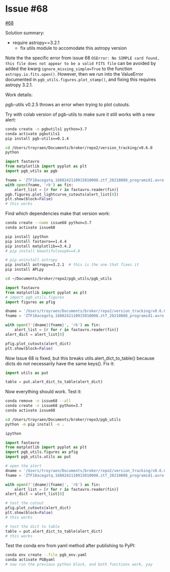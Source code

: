 # Issue \#68

[\#68](https://github.com/mwvgroup/Pitt-Google-Broker/issues/68)

Solution summary:
- require astropy==3.2.1
    - fix utils module to accomodate this astropy version

Note the the specific error from issue 68
`OSError: No SIMPLE card found, this file does not appear to be a valid FITS file`
can be avoided by added the kwarg `ignore_missing_simple=True`
to the function `astropy.io.fits.open()`.
However, then we run into the ValueError documented in `pgb_utils.figures.plot_stamp()`,
and fixing this requires astropy 3.2.1.

Work details:

pgb-utils v0.2.5 throws an error when trying to plot cutouts.

Try with colab version of pgb-utils to make sure it still works with a new alert:
```bash
conda create -n pgbutils1 python=3.7
conda activate pgbutils1
pip install pgb-utils==0.1.4

cd /Users/troyraen/Documents/broker/repo2/version_tracking/v0.6.0
python
```

```python
import fastavro
from matplotlib import pyplot as plt
import pgb_utils as pgb

fname = 'ZTF18acegotq.1680242110915010008.ztf_20210808_programid1.avro'
with open(fname, 'rb') as fin:
    alert_list = [r for r in fastavro.reader(fin)]
pgb.figures.plot_lightcurve_cutouts(alert_list[0])
plt.show(block=False)
# this works
```

Find which dependencies make that version work:

```bash
conda create --name issue68 python=3.7
conda activate issue68

pip install ipython
pip install fastavro==1.4.4
pip install matplotlib==3.4.2
# pip install beautifulsoup4==4.8

# pip uninstall astropy
pip install astropy==3.2.1  # this is the one that fixes it
pip install APLpy

cd ~/Documents/broker/repo2/pgb_utils/pgb_utils
```

```python
import fastavro
from matplotlib import pyplot as plt
# import pgb_utils.figures
import figures as pfig

dname = '/Users/troyraen/Documents/broker/repo2/version_tracking/v0.6.0/'
fname = 'ZTF18acegotq.1680242110915010008.ztf_20210808_programid1.avro'

with open(f'{dname}{fname}', 'rb') as fin:
    alert_list = [r for r in fastavro.reader(fin)]
alert_dict = alert_list[0]

pfig.plot_cutouts(alert_dict)
plt.show(block=False)
```

Now Issue 68 is fixed, but this breaks utils.alert_dict_to_table() because dicts do not necessarily have the same keys().
Fix it:

```python
import utils as put

table = put.alert_dict_to_table(alert_dict)
```

Now everything should work. Test it:

```bash
conda remove -n issue68 --all
conda create -n issue68 python=3.7
conda activate issue68

cd /Users/troyraen/Documents/broker/repo3/pgb_utils
python -m pip install -e .

ipython
```

```python
import fastavro
from matplotlib import pyplot as plt
import pgb_utils.figures as pfig
import pgb_utils.utils as put

# open the alert
dname = '/Users/troyraen/Documents/broker/repo2/version_tracking/v0.6.0/'
fname = 'ZTF18acegotq.1680242110915010008.ztf_20210808_programid1.avro'

with open(f'{dname}{fname}', 'rb') as fin:
    alert_list = [r for r in fastavro.reader(fin)]
alert_dict = alert_list[0]

# test the cutout
pfig.plot_cutouts(alert_dict)
plt.show(block=False)
# this works

# test the dict to table
table = put.alert_dict_to_table(alert_dict)
# this works
```

Test the conda env from yaml method after publishing to PyPI:

```bash
conda env create --file pgb_env.yaml
conda activate PGByaml
# now run the previous python block, and both functions work, yay
```
